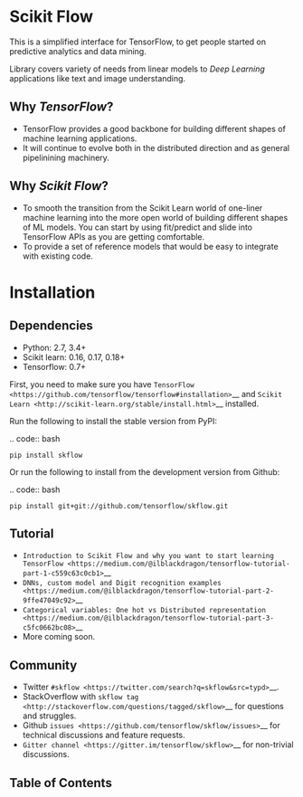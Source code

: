 Scikit Flow
===========

This is a simplified interface for TensorFlow, to get people started on predictive analytics and data mining.

Library covers variety of needs from linear models to *Deep Learning* applications like text and image understanding.

Why *TensorFlow*? 
-----------------
- TensorFlow provides a good backbone for building different shapes of machine learning applications. 
- It will continue to evolve both in the distributed direction and as general pipelinining machinery.

Why *Scikit Flow*? 
-----------------
- To smooth the transition from the Scikit Learn world of one-liner machine learning into the more open world of building different shapes of ML models. You can start by using fit/predict and slide into TensorFlow APIs as you are getting comfortable. 
- To provide a set of reference models that would be easy to integrate with existing code.

Installation
============

Dependencies
-----------
- Python: 2.7, 3.4+ 
- Scikit learn: 0.16, 0.17, 0.18+ 
- Tensorflow: 0.7+

First, you need to make sure you have `TensorFlow <https://github.com/tensorflow/tensorflow#installation>`__ and `Scikit Learn <http://scikit-learn.org/stable/install.html>`__ installed. 

Run the following to install the stable version from PyPI:

.. code:: bash

    pip install skflow

Or run the following to install from the development version from Github:

.. code:: bash

    pip install git+git://github.com/tensorflow/skflow.git

Tutorial
--------

-  `Introduction to Scikit Flow and why you want to start learning
   TensorFlow <https://medium.com/@ilblackdragon/tensorflow-tutorial-part-1-c559c63c0cb1>`__
-  `DNNs, custom model and Digit recognition
   examples <https://medium.com/@ilblackdragon/tensorflow-tutorial-part-2-9ffe47049c92>`__
-  `Categorical variables: One hot vs Distributed
   representation <https://medium.com/@ilblackdragon/tensorflow-tutorial-part-3-c5fc0662bc08>`__
-  More coming soon.

Community
---------
- Twitter `#skflow <https://twitter.com/search?q=skflow&src=typd>`__.
- StackOverflow with `skflow tag <http://stackoverflow.com/questions/tagged/skflow>`__ for questions and struggles.
- Github `issues <https://github.com/tensorflow/skflow/issues>`__ for technical discussions and feature requests. 
- `Gitter channel <https://gitter.im/tensorflow/skflow>`__ for non-trivial discussions.

## Table of Contents
<!--#include virtual="sitemap.md" -->

